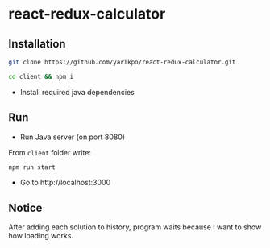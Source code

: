 # react-redux-calculator

## Installation

```bash
git clone https://github.com/yarikpo/react-redux-calculator.git
```

```bash
cd client && npm i
```

* Install required java dependencies

## Run

* Run Java server (on port 8080)

From ```client``` folder write:
```bash
npm run start
```

* Go to http://localhost:3000

## Notice 

After adding each solution to history, program waits because I want to show how loading works.
